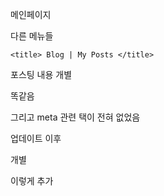 메인페이지 
<title>  </title>

다른 메뉴들 
<title> Portfolio | My Project </title>


   <title> Note | My Dev-notes </title>

    <title> Blog | My Posts </title>
포스팅 내용 개별
 <title> Blog | My Posts </title>
 똑같음

 그리고 meta 관련 택이 전혀 없었음



업데이트 이후

개별
  <title> blog | ROS2에서 msg type 메세지 타입 include 할 때의 방식 </title>

  <meta name="description" content="ROS와 ROS2에서 처음 #include 를 하는 부분이 조금 다르다. 
이 부분의 비교도 해보고 ROS2에서는 어떤 식으로 include를">
    <meta name="keywords" content="            ros2
            ros
            msg
            msg type
            laser_scan.hpp
            Twist
            LaserScan
            inlcude하기
            ros2에서 include하기
            카멜
            스네이크
            camel
            snake
    ">
    <meta name="author" content="qsp">

이렇게 추가

